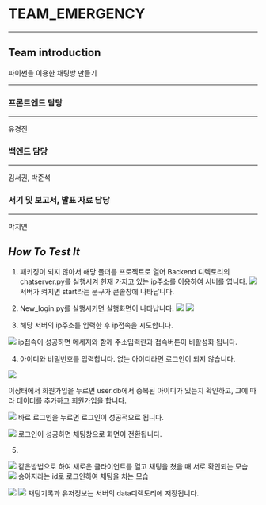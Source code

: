 # TEAM_EMERGENCY
- - - -

## Team introduction
파이썬을 이용한 채팅방 만들기
- - - -


### 프론트엔드 담당
- - - -
유경진


### 백엔드 담당
- - - -
김서권, 박준석


### 서기 및 보고서, 발표 자료 담당
- - - -
박지연


## *How To Test It*
1. 패키징이 되지 않아서 해당 폴더를 프로젝트로 열어 Backend 디렉토리의 chatserver.py를 실행시켜 현재 가지고 있는 ip주소를 이용하여 서버를 엽니다.
![](./image/%E1%84%89%E1%85%B3%E1%84%8F%E1%85%B3%E1%84%85%E1%85%B5%E1%86%AB%E1%84%89%E1%85%A3%E1%86%BA%202019-06-14%20%E1%84%8B%E1%85%A9%E1%84%92%E1%85%AE%204.53.16.png)
서버가 켜지면 start라는 문구가 콘솔창에 나타납니다.

2. New_login.py를 실행시키면 실행화면이 나타납니다.
![](./image/%E1%84%89%E1%85%B3%E1%84%8F%E1%85%B3%E1%84%85%E1%85%B5%E1%86%AB%E1%84%89%E1%85%A3%E1%86%BA%202019-06-14%20%E1%84%8B%E1%85%A9%E1%84%92%E1%85%AE%204.53.19.png)
![](./image/%E1%84%89%E1%85%B3%E1%84%8F%E1%85%B3%E1%84%85%E1%85%B5%E1%86%AB%E1%84%89%E1%85%A3%E1%86%BA%202019-06-14%20%E1%84%8B%E1%85%A9%E1%84%92%E1%85%AE%204.53.06.png)

3. 해당 서버의 ip주소를 입력한 후 ip접속을 시도합니다.

![](./image/%E1%84%89%E1%85%B3%E1%84%8F%E1%85%B3%E1%84%85%E1%85%B5%E1%86%AB%E1%84%89%E1%85%A3%E1%86%BA%202019-06-14%20%E1%84%8B%E1%85%A9%E1%84%92%E1%85%AE%204.53.39.png)
ip접속이 성공하면 메세지와 함께 주소입력란과 접속버튼이 비활성화 됩니다.

4. 아이디와 비밀번호를 입력합니다. 없는 아이디라면 로그인이 되지 않습니다.

![](./image/%E1%84%89%E1%85%B3%E1%84%8F%E1%85%B3%E1%84%85%E1%85%B5%E1%86%AB%E1%84%89%E1%85%A3%E1%86%BA%202019-06-15%20%E1%84%8B%E1%85%A9%E1%84%92%E1%85%AE%201.58.48.png)

이상태에서 회원가입을 누르면 user.db에서 중복된 아이디가 있는지 확인하고, 그에 따라 데이터를 추가하고 회원가입을 합니다.


![](./image/%E1%84%89%E1%85%B3%E1%84%8F%E1%85%B3%E1%84%85%E1%85%B5%E1%86%AB%E1%84%89%E1%85%A3%E1%86%BA%202019-06-15%20%E1%84%8B%E1%85%A9%E1%84%92%E1%85%AE%201.58.58.png)
바로 로그인을 누르면 로그인이 성공적으로 됩니다.


![](./image/%E1%84%89%E1%85%B3%E1%84%8F%E1%85%B3%E1%84%85%E1%85%B5%E1%86%AB%E1%84%89%E1%85%A3%E1%86%BA%202019-06-15%20%E1%84%8B%E1%85%A9%E1%84%92%E1%85%AE%201.59.11.png)
로그인이 성공하면 채팅창으로 화면이 전환됩니다.


5. 	
![](./image/%E1%84%89%E1%85%B3%E1%84%8F%E1%85%B3%E1%84%85%E1%85%B5%E1%86%AB%E1%84%89%E1%85%A3%E1%86%BA%202019-06-14%20%E1%84%8B%E1%85%A9%E1%84%92%E1%85%AE%204.55.11.png)
같은방법으로 하여 새로운 클라이언트를 열고 채팅을 쳤을 때 서로 확인되는 모습
![](./image/%E1%84%89%E1%85%B3%E1%84%8F%E1%85%B3%E1%84%85%E1%85%B5%E1%86%AB%E1%84%89%E1%85%A3%E1%86%BA%202019-06-15%20%E1%84%8B%E1%85%A9%E1%84%92%E1%85%AE%201.40.50.png)
송아지라는 id로 로그인하여 채팅을 치는 모습

![](./image/%E1%84%89%E1%85%B3%E1%84%8F%E1%85%B3%E1%84%85%E1%85%B5%E1%86%AB%E1%84%89%E1%85%A3%E1%86%BA%202019-06-15%20%E1%84%8B%E1%85%A9%E1%84%92%E1%85%AE%201.41.43.png)
![](./image/%E1%84%89%E1%85%B3%E1%84%8F%E1%85%B3%E1%84%85%E1%85%B5%E1%86%AB%E1%84%89%E1%85%A3%E1%86%BA%202019-06-15%20%E1%84%8B%E1%85%A9%E1%84%92%E1%85%AE%201.42.28.png)
채팅기록과 유저정보는 서버의 data디렉토리에 저장됩니다.